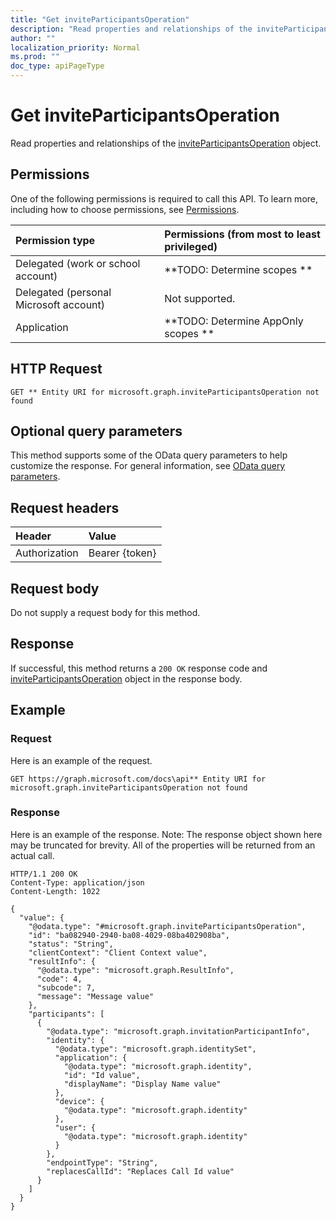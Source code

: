 ```yaml
---
title: "Get inviteParticipantsOperation"
description: "Read properties and relationships of the inviteParticipantsOperation object."
author: ""
localization_priority: Normal
ms.prod: ""
doc_type: apiPageType
---
```


# Get inviteParticipantsOperation

Read properties and relationships of the [inviteParticipantsOperation](../resources/inviteparticipantsoperation.md) object.

## Permissions
One of the following permissions is required to call this API. To learn more, including how to choose permissions, see [Permissions](/concepts/permissions-reference.md).

|Permission type|Permissions (from most to least privileged)|
|:---|:---|
|Delegated (work or school account)|**TODO: Determine scopes **|
|Delegated (personal Microsoft account)|Not supported.|
|Application|**TODO: Determine AppOnly scopes **|

## HTTP Request
<!-- {
  "blockType": "ignored"
}
-->
``` http
GET ** Entity URI for microsoft.graph.inviteParticipantsOperation not found
```

## Optional query parameters
This method supports some of the OData query parameters to help customize the response. For general information, see [OData query parameters](/graph/query-parameters).

## Request headers
|Header|Value|
|:---|:---|
|Authorization|Bearer {token}|

## Request body
Do not supply a request body for this method.

## Response
If successful, this method returns a `200 OK` response code and [inviteParticipantsOperation](../resources/inviteparticipantsoperation.md) object in the response body.

## Example

### Request
Here is an example of the request.
<!-- {
  "blockType": "request",
  "name": "get_inviteparticipantsoperation"
}
-->
``` http
GET https://graph.microsoft.com/docs\api** Entity URI for microsoft.graph.inviteParticipantsOperation not found
```

### Response
Here is an example of the response. Note: The response object shown here may be truncated for brevity. All of the properties will be returned from an actual call.
<!-- {
  "blockType": "response",
  "truncated": true,
  "@odata.type": "microsoft.graph.inviteParticipantsOperation"
}
-->
``` http
HTTP/1.1 200 OK
Content-Type: application/json
Content-Length: 1022

{
  "value": {
    "@odata.type": "#microsoft.graph.inviteParticipantsOperation",
    "id": "ba082940-2940-ba08-4029-08ba402908ba",
    "status": "String",
    "clientContext": "Client Context value",
    "resultInfo": {
      "@odata.type": "microsoft.graph.ResultInfo",
      "code": 4,
      "subcode": 7,
      "message": "Message value"
    },
    "participants": [
      {
        "@odata.type": "microsoft.graph.invitationParticipantInfo",
        "identity": {
          "@odata.type": "microsoft.graph.identitySet",
          "application": {
            "@odata.type": "microsoft.graph.identity",
            "id": "Id value",
            "displayName": "Display Name value"
          },
          "device": {
            "@odata.type": "microsoft.graph.identity"
          },
          "user": {
            "@odata.type": "microsoft.graph.identity"
          }
        },
        "endpointType": "String",
        "replacesCallId": "Replaces Call Id value"
      }
    ]
  }
}
```


